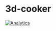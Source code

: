 # 3d-cooker



[![Analytics](https://ga-beacon.appspot.com/UA-117103170-1/3d_cooker/readme)](https://github.com/igrigorik/ga-beacon)
